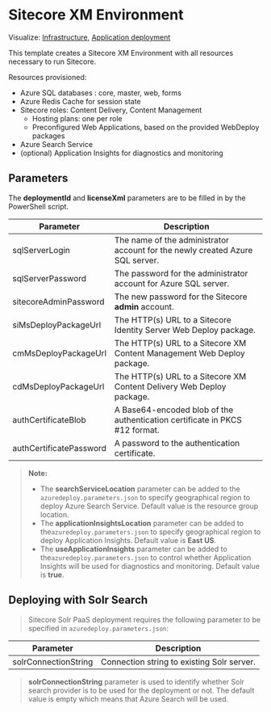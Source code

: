 # Sitecore XM Environment

Visualize:
[Infrastructure](http://armviz.io/#/?load=https%3A%2F%2Fraw.githubusercontent.com%2FSitecore%2Fsitecore-azure-quickstart-templates%2Fmaster%2FSitecore%209.0.0%2Fxm%2Fnested%2Finfrastructure.json),
[Application deployment](http://armviz.io/#/?load=https%3A%2F%2Fraw.githubusercontent.com%2FSitecore%2Fsitecore-azure-quickstart-templates%2Fmaster%2FSitecore%209.0.0%2Fxm%2Fnested%2Fapplication.json)


This template creates a Sitecore XM Environment with all resources necessary to run Sitecore.

Resources provisioned:

  * Azure SQL databases : core, master, web, forms
  * Azure Redis Cache for session state
  * Sitecore roles: Content Delivery, Content Management
	  * Hosting plans: one per role
	  * Preconfigured Web Applications, based on the provided WebDeploy packages
  * Azure Search Service
  * (optional) Application Insights for diagnostics and monitoring


## Parameters
The **deploymentId** and **licenseXml** parameters are to be filled in by the PowerShell script.

| Parameter               | Description
|-------------------------|------------------------------------------------
| sqlServerLogin          | The name of the administrator account for the newly created Azure SQL server.
| sqlServerPassword       | The password for the administrator account for Azure SQL server.
| sitecoreAdminPassword   | The new password for the Sitecore **admin** account.
| siMsDeployPackageUrl    | The HTTP(s) URL to a Sitecore Identity Server Web Deploy package.
| cmMsDeployPackageUrl    | The HTTP(s) URL to a Sitecore XM Content Management Web Deploy package.
| cdMsDeployPackageUrl    | The HTTP(s) URL to a Sitecore XM Content Delivery Web Deploy package.
| authCertificateBlob     | A Base64-encoded blob of the authentication certificate in PKCS #12 format.
| authCertificatePassword | A password to the authentication certificate.

> **Note:**
> * The **searchServiceLocation** parameter can be added to the `azuredeploy.parameters.json`
> to specify geographical region to deploy Azure Search Service. Default value is the resource
> group location.
> * The **applicationInsightsLocation** parameter can be added to the`azuredeploy.parameters.json`
> to specify geographical region to deploy Application Insights. Default value is **East US**.
> * The **useApplicationInsights** parameter can be added to the`azuredeploy.parameters.json`
> to control whether Application Insights will be used for diagnostics and monitoring. Default value is **true**.

## Deploying with Solr Search

> Sitecore Solr PaaS deployment requires the following parameter to be specified in `azuredeploy.parameters.json`:

| Parameter                                 | Description
--------------------------------------------|------------------------------------------------
| solrConnectionString                      | Connection string to existing Solr server.

> **solrConnectionString** parameter is used to identify whether Solr search provider is to be used for the deployment or not. 
> The default value is empty which means that Azure Search will be used.